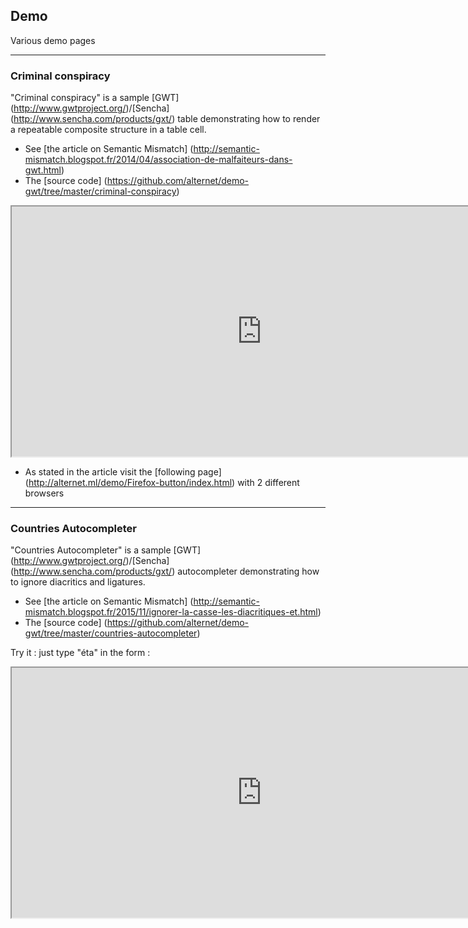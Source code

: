 ## Demo

Various demo pages

---

### <a name="criminalConspiracy">Criminal conspiracy</a>

"Criminal conspiracy" is a sample [GWT] (http://www.gwtproject.org/)/[Sencha] (http://www.sencha.com/products/gxt/) table demonstrating 
how to render a repeatable composite structure in a table cell.

* See [the article on Semantic Mismatch] (http://semantic-mismatch.blogspot.fr/2014/04/association-de-malfaiteurs-dans-gwt.html)
* The [source code] (https://github.com/alternet/demo-gwt/tree/master/criminal-conspiracy)

<iframe width="800" height="400" border="0" src="http://alternet.ml/demo/Conspiracy/" ></iframe>

* As stated in the article visit the [following page] (http://alternet.ml/demo/Firefox-button/index.html) with 2 different browsers

---

### <a name="countriesAutocompleter">Countries Autocompleter</a>

"Countries Autocompleter" is a sample [GWT] (http://www.gwtproject.org/)/[Sencha] (http://www.sencha.com/products/gxt/) autocompleter demonstrating 
how to ignore diacritics and ligatures.

* See [the article on Semantic Mismatch] (http://semantic-mismatch.blogspot.fr/2015/11/ignorer-la-casse-les-diacritiques-et.html)
* The [source code] (https://github.com/alternet/demo-gwt/tree/master/countries-autocompleter)

Try it : just type "éta" in the form :

<iframe width="800" height="400" border="0" src="http://alternet.ml/demo/Countries/index.html" ></iframe>
